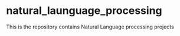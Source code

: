 # natural_launguage_processing
This is the repository contains Natural Language processing projects

